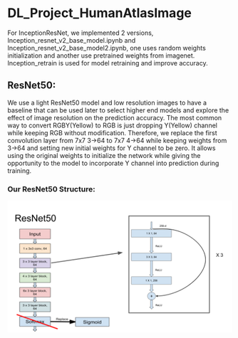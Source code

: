 # DL_Project_HumanAtlasImage

For InceptionResNet, we implemented 2 versions, Inception_resnet_v2_base_model.ipynb and Inception_resnet_v2_base_model2.ipynb, one uses random weights initialization and another use pretrained weights from imagenet. Inception_retrain is used for model retraining and improve accuracy.

## ResNet50:

We use a light ResNet50 model and low resolution images to have a baseline that can be used later to select higher end models and explore the effect of image resolution on the prediction accuracy. 
The most common way to convert RGBY(Yellow) to RGB is just dropping Y(Yellow) channel while keeping RGB without modification. Therefore, we replace the first convolution layer from 7x7 3->64 to 7x7 4->64 while keeping weights from 3->64 and setting new initial weights for Y channel to be zero. It allows using the original weights to initialize the network while giving the opportunity to the model to incorporate Y channel into prediction during training.
### Our ResNet50 Structure:
![alt text](https://github.com/jxtang0920/DL_Project_HumanAtlasImage/blob/master/ResNet50.png)

